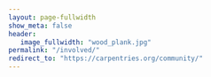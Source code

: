 ```yaml
---
layout: page-fullwidth
show_meta: false
header:
   image_fullwidth: "wood_plank.jpg"
permalink: "/involved/"
redirect_to: "https://carpentries.org/community/"
---
```


